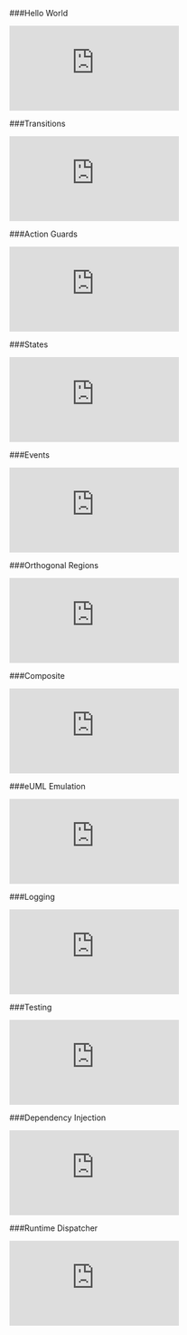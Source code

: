 ###Hello World

![CPP](https://raw.githubusercontent.com/boost-experimental/msm-lite/master/example/hello_world.cpp)

###Transitions

![CPP](https://raw.githubusercontent.com/boost-experimental/msm-lite/master/example/transitions.cpp)

###Action Guards

![CPP](https://raw.githubusercontent.com/boost-experimental/msm-lite/master/example/action_guards.cpp)

###States

![CPP](https://raw.githubusercontent.com/boost-experimental/msm-lite/master/example/states.cpp)

###Events

![CPP](https://raw.githubusercontent.com/boost-experimental/msm-lite/master/example/events.cpp)

###Orthogonal Regions

![CPP](https://raw.githubusercontent.com/boost-experimental/msm-lite/master/example/orthogonal_regions.cpp)

###Composite

![CPP](https://raw.githubusercontent.com/boost-experimental/msm-lite/master/example/composite.cpp)

###eUML Emulation

![CPP](https://raw.githubusercontent.com/boost-experimental/msm-lite/master/example/euml_emulation.cpp)

###Logging

![CPP](https://raw.githubusercontent.com/boost-experimental/msm-lite/master/example/logging.cpp)

###Testing

![CPP](https://raw.githubusercontent.com/boost-experimental/msm-lite/master/example/testing.cpp)

###Dependency Injection

![CPP](https://raw.githubusercontent.com/boost-experimental/msm-lite/master/example/dependency_injection.cpp)

###Runtime Dispatcher

![CPP](https://raw.githubusercontent.com/boost-experimental/msm-lite/master/example/dispatch_table.cpp)

